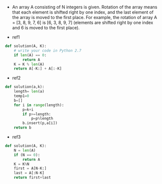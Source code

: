 * An array A consisting of N integers is given. Rotation of the array means that each element is shifted right by one index, and the last element of the array is moved to the first place. For example, the rotation of array A = [3, 8, 9, 7, 6] is [6, 3, 8, 9, 7] (elements are shifted right by one index and 6 is moved to the first place).


- ref1

```python
def solution(A, K):
    # write your code in Python 2.7
    if len(A) == 0:
        return A
    K = K % len(A)
    return A[-K:] + A[:-K]
```


- ref2

```python
def solution(a,k):
    length= len(a)
    temp1=0
    b=[]
    for i in range(length):     
        p=k+i
        if p>=length:
            p=p%length
        b.insert(p,a[i])
    return b
```


- ref3

```python
def solution(A, K):
    N = len(A)
    if (N == 0):
        return A
    K = K%N
    first = A[N-K:]
    last = A[:N-K]
    return first+last
```